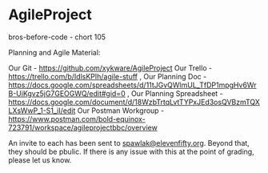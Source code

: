 # AgileProject

bros-before-code - chort 105

Planning and Agile Material:

Our Git - https://github.com/xykware/AgileProject
Our Trello - https://trello.com/b/IdlsKPIh/agile-stuff ,
Our Planning Doc - https://docs.google.com/spreadsheets/d/11tJGvQWlmUL_TfDP1mpgHv6WrB-UiKgvz5jG7GEOGWQ/edit#gid=0 ,
Our Planning Spreadsheet - https://docs.google.com/document/d/18WzbTrtqLvtTYPxJEd3osQVBzmTQXLXsWwP_1-S1_iI/edit
Our Postman Workgroup - https://www.postman.com/bold-equinox-723791/workspace/agileprojectbbc/overview

An invite to each has been sent to spawlak@elevenfifty.org.  Beyond that, they should be pbulic.  If there is any issue with this at the point of grading, please let us know.
